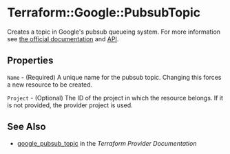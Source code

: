 # Terraform::Google::PubsubTopic

Creates a topic in Google's pubsub queueing system. For more information see
[the official documentation](https://cloud.google.com/pubsub/docs) and
[API](https://cloud.google.com/pubsub/docs/reference/rest/v1/projects.topics).

## Properties

`Name` - (Required) A unique name for the pubsub topic. Changing this forces a new resource to be created.

`Project` - (Optional) The ID of the project in which the resource belongs. If it is not provided, the provider project is used.


## See Also

* [google_pubsub_topic](https://www.terraform.io/docs/providers/google/r/pubsub_topic.html) in the _Terraform Provider Documentation_